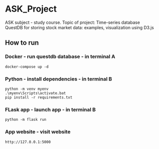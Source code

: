 # ASK_Project
ASK subject - study course. Topic of project: Time-series database QuestDB for storing stock market data: examples, visualization using D3.js


## How to run

### Docker - run questdb database - in terminal A
    docker-compose up -d

### Python - install dependencies - in terminal B
    python -m venv myenv
    .\myenv\Scripts\activate.bat
    pip install -r requirements.txt

### FLask app - launch app - in terminal B
    python -m flask run

### App website - visit website
    http://127.0.0.1:5000